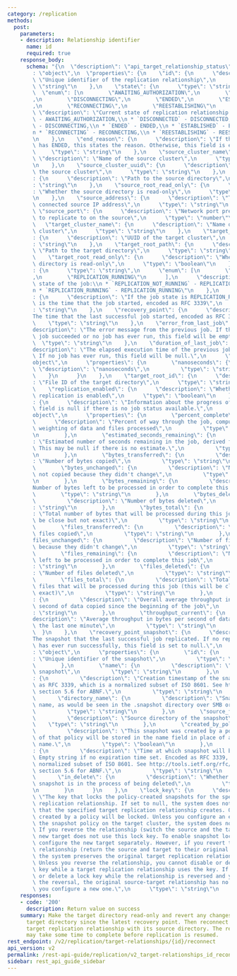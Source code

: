 ```yaml
---
category: /replication
methods:
  post:
    parameters:
    - description: Relationship identifier
      name: id
      required: true
    response_body:
      schema: "{\n  \"description\": \"api_target_relationship_status\",\n  \"type\"\
        : \"object\",\n  \"properties\": {\n    \"id\": {\n      \"description\":\
        \ \"Unique identifier of the replication relationship\",\n      \"type\":\
        \ \"string\"\n    },\n    \"state\": {\n      \"type\": \"string\",\n    \
        \  \"enum\": [\n        \"AWAITING_AUTHORIZATION\",\n        \"DISCONNECTED\"\
        ,\n        \"DISCONNECTING\",\n        \"ENDED\",\n        \"ESTABLISHED\"\
        ,\n        \"RECONNECTING\",\n        \"REESTABLISHING\"\n      ],\n     \
        \ \"description\": \"Current state of replication relationship:\\n * `AWAITING_AUTHORIZATION`\
        \ - AWAITING_AUTHORIZATION,\\n * `DISCONNECTED` - DISCONNECTED,\\n * `DISCONNECTING`\
        \ - DISCONNECTING,\\n * `ENDED` - ENDED,\\n * `ESTABLISHED` - ESTABLISHED,\\\
        n * `RECONNECTING` - RECONNECTING,\\n * `REESTABLISHING` - REESTABLISHING\"\
        \n    },\n    \"end_reason\": {\n      \"description\": \"If the relationship\
        \ has ENDED, this states the reason. Otherwise, this field is empty\",\n \
        \     \"type\": \"string\"\n    },\n    \"source_cluster_name\": {\n     \
        \ \"description\": \"Name of the source cluster\",\n      \"type\": \"string\"\
        \n    },\n    \"source_cluster_uuid\": {\n      \"description\": \"UUID of\
        \ the source cluster\",\n      \"type\": \"string\"\n    },\n    \"source_root_path\"\
        : {\n      \"description\": \"Path to the source directory\",\n      \"type\"\
        : \"string\"\n    },\n    \"source_root_read_only\": {\n      \"description\"\
        : \"Whether the source directory is read-only\",\n      \"type\": \"boolean\"\
        \n    },\n    \"source_address\": {\n      \"description\": \"The previously\
        \ connected source IP address\",\n      \"type\": \"string\"\n    },\n   \
        \ \"source_port\": {\n      \"description\": \"Network port previously used\
        \ to replicate to on the source\",\n      \"type\": \"number\"\n    },\n \
        \   \"target_cluster_name\": {\n      \"description\": \"Name of the target\
        \ cluster\",\n      \"type\": \"string\"\n    },\n    \"target_cluster_uuid\"\
        : {\n      \"description\": \"UUID of the target cluster\",\n      \"type\"\
        : \"string\"\n    },\n    \"target_root_path\": {\n      \"description\":\
        \ \"Path to the target directory\",\n      \"type\": \"string\"\n    },\n\
        \    \"target_root_read_only\": {\n      \"description\": \"Whether the target\
        \ directory is read-only\",\n      \"type\": \"boolean\"\n    },\n    \"job_state\"\
        : {\n      \"type\": \"string\",\n      \"enum\": [\n        \"REPLICATION_NOT_RUNNING\"\
        ,\n        \"REPLICATION_RUNNING\"\n      ],\n      \"description\": \"Current\
        \ state of the job:\\n * `REPLICATION_NOT_RUNNING` - REPLICATION_NOT_RUNNING,\\\
        n * `REPLICATION_RUNNING` - REPLICATION_RUNNING\"\n    },\n    \"job_start_time\"\
        : {\n      \"description\": \"If the job state is REPLICATION_RUNNING, this\
        \ is the time that the job started, encoded as RFC 3339\",\n      \"type\"\
        : \"string\"\n    },\n    \"recovery_point\": {\n      \"description\": \"\
        The time that the last successful job started, encoded as RFC 3339\",\n  \
        \    \"type\": \"string\"\n    },\n    \"error_from_last_job\": {\n      \"\
        description\": \"The error message from the previous job. If the previous\
        \ job succeeded or no job has ever run, this field will be empty\",\n    \
        \  \"type\": \"string\"\n    },\n    \"duration_of_last_job\": {\n      \"\
        description\": \"The elapsed execution time of the previous job, in nanoseconds.\
        \ If no job has ever run, this field will be null.\",\n      \"type\": \"\
        object\",\n      \"properties\": {\n        \"nanoseconds\": {\n         \
        \ \"description\": \"nanoseconds\",\n          \"type\": \"string\"\n    \
        \    }\n      }\n    },\n    \"target_root_id\": {\n      \"description\"\
        : \"File ID of the target directory\",\n      \"type\": \"string\"\n    },\n\
        \    \"replication_enabled\": {\n      \"description\": \"Whether automatic\
        \ replication is enabled\",\n      \"type\": \"boolean\"\n    },\n    \"replication_job_status\"\
        : {\n      \"description\": \"Information about the progress of a job. This\
        \ field is null if there is no job status available.\",\n      \"type\": \"\
        object\",\n      \"properties\": {\n        \"percent_complete\": {\n    \
        \      \"description\": \"Percent of way through the job, computed from a\
        \ weighting of data and files processed\",\n          \"type\": \"number\"\
        \n        },\n        \"estimated_seconds_remaining\": {\n          \"description\"\
        : \"Estimated number of seconds remaining in the job, derived from percent_complete.\
        \ This may be null if there is no estimate.\",\n          \"type\": \"string\"\
        \n        },\n        \"bytes_transferred\": {\n          \"description\"\
        : \"Number of bytes copied\",\n          \"type\": \"string\"\n        },\n\
        \        \"bytes_unchanged\": {\n          \"description\": \"Number of bytes\
        \ not copied because they didn't change\",\n          \"type\": \"string\"\
        \n        },\n        \"bytes_remaining\": {\n          \"description\": \"\
        Number of bytes left to be processed in order to complete this job\",\n  \
        \        \"type\": \"string\"\n        },\n        \"bytes_deleted\": {\n\
        \          \"description\": \"Number of bytes deleted\",\n          \"type\"\
        : \"string\"\n        },\n        \"bytes_total\": {\n          \"description\"\
        : \"Total number of bytes that will be processed during this job (this will\
        \ be close but not exact)\",\n          \"type\": \"string\"\n        },\n\
        \        \"files_transferred\": {\n          \"description\": \"Number of\
        \ files copied\",\n          \"type\": \"string\"\n        },\n        \"\
        files_unchanged\": {\n          \"description\": \"Number of files not copied\
        \ because they didn't change\",\n          \"type\": \"string\"\n        },\n\
        \        \"files_remaining\": {\n          \"description\": \"Number of files\
        \ left to be processed in order to complete this job\",\n          \"type\"\
        : \"string\"\n        },\n        \"files_deleted\": {\n          \"description\"\
        : \"Number of files deleted\",\n          \"type\": \"string\"\n        },\n\
        \        \"files_total\": {\n          \"description\": \"Total number of\
        \ files that will be processed during this job (this will be close but not\
        \ exact)\",\n          \"type\": \"string\"\n        },\n        \"throughput_overall\"\
        : {\n          \"description\": \"Overall average throughput in bytes per\
        \ second of data copied since the beginning of the job\",\n          \"type\"\
        : \"string\"\n        },\n        \"throughput_current\": {\n          \"\
        description\": \"Average throughput in bytes per second of data copied in\
        \ the last one minute\",\n          \"type\": \"string\"\n        }\n    \
        \  }\n    },\n    \"recovery_point_snapshot\": {\n      \"description\": \"\
        The snapshot that the last successful job replicated. If no replication job\
        \ has ever run successfully, this field is set to null.\",\n      \"type\"\
        : \"object\",\n      \"properties\": {\n        \"id\": {\n          \"description\"\
        : \"Unique identifier of the snapshot\",\n          \"type\": \"number\"\n\
        \        },\n        \"name\": {\n          \"description\": \"Name of the\
        \ snapshot\",\n          \"type\": \"string\"\n        },\n        \"timestamp\"\
        : {\n          \"description\": \"Creation timestamp of the snapshot, encoded\
        \ as RFC 3339, which is a normalized subset of ISO 8601. See http://tools.ietf.org/rfc/rfc3339.txt,\
        \ section 5.6 for ABNF.\",\n          \"type\": \"string\"\n        },\n \
        \       \"directory_name\": {\n          \"description\": \"Snapshot directory\
        \ name, as would be seen in the .snapshot directory over SMB or NFS.\",\n\
        \          \"type\": \"string\"\n        },\n        \"source_file_id\": {\n\
        \          \"description\": \"Source directory of the snapshot\",\n      \
        \    \"type\": \"string\"\n        },\n        \"created_by_policy\": {\n\
        \          \"description\": \"This snapshot was created by a policy. The name\
        \ of that policy will be stored in the name field in place of a user-defined\
        \ name.\",\n          \"type\": \"boolean\"\n        },\n        \"expiration\"\
        : {\n          \"description\": \"Time at which snapshot will be expired.\
        \ Empty string if no expiration time set. Encoded as RFC 3339, which is a\
        \ normalized subset of ISO 8601. See http://tools.ietf.org/rfc/rfc3339.txt,\
        \ section 5.6 for ABNF.\",\n          \"type\": \"string\"\n        },\n \
        \       \"in_delete\": {\n          \"description\": \"Whether or not the\
        \ snapshot is in the process of being deleted\",\n          \"type\": \"boolean\"\
        \n        }\n      }\n    },\n    \"lock_key\": {\n      \"description\":\
        \ \"The key that locks the policy-created snapshots for the specified target\
        \ replication relationship. If set to null, the system does not lock the snapshots\
        \ that the specified target replication relationship creates. Only snapshots\
        \ created by a policy will be locked. Unless you configure an expiration on\
        \ the snapshot policy on the target cluster, the system does not lock snapshots.\
        \ If you reverse the relationship (switch the source and the target), the\
        \ new target does not use this lock key. To enable snapshot locking, you must\
        \ configure the new target separately. However, if you revert the reversed\
        \ relationship (return the source and target to their original assignments),\
        \ the system preserves the original target replication relationship lock key.\
        \ Unless you reverse the relationship, you cannot disable or delete a lock\
        \ key while a target replication relationship uses the key. If you disable\
        \ or delete a lock key while the relationship is reversed and you then revert\
        \ the reversal, the original source-target relationship has no lock key until\
        \ you configure a new one.\",\n      \"type\": \"string\"\n    }\n  }\n}"
    responses:
    - code: '200'
      description: Return value on success
    summary: Make the target directory read-only and revert any changes made to the
      target directory since the latest recovery point. Then reconnect the specified
      target replication relationship with its source directory. The revert action
      may take some time to complete before replication is resumed.
rest_endpoint: /v2/replication/target-relationships/{id}/reconnect
api_version: v2
permalink: /rest-api-guide/replication/v2_target-relationships_id_reconnect.html
sidebar: rest_api_guide_sidebar
---
```

